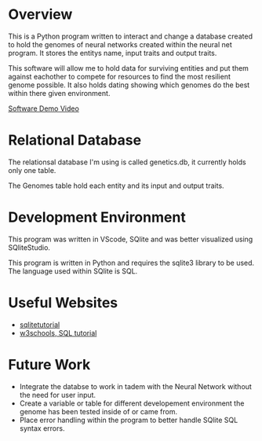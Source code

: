 # Overview

This is a Python program written to interact and change a database created to hold the genomes of neural networks created within the neural net program. It stores the entitys name, input traits and output traits.

This software will allow me to hold data for surviving entities and put them against eachother to compete for resources to find the most resilient genome possible. It also holds dating showing which genomes do the best within there given environment.

[Software Demo Video](https://www.youtube.com/watch?v=VrF79ZdAoJ4)

# Relational Database

The relationsal database I'm using is called genetics.db, it currently holds only one table.

The Genomes table hold each entity and its input and output traits.

# Development Environment

This program was written in VScode, SQlite and was better visualized using SQliteStudio.

This program is written in Python and requires the sqlite3 library to be used. The language used within SQlite is SQL.

# Useful Websites

* [sqlitetutorial](https://www.sqlitetutorial.net/)
* [w3schools, SQL tutorial](https://www.w3schools.com/sql/default.asp)

# Future Work
* Integrate the databse to work in tadem with the Neural Network without the need for user input.
* Create a variable or table for different developement environment the genome has been tested inside of or came from.
* Place error handling within the program to better handle SQlite SQL syntax errors.
